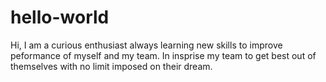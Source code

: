 # hello-world
Hi, I am a curious enthusiast always learning new skills to improve peformance of myself and my team. In insprise my team to get best out of themselves with no limit imposed on their dream.

